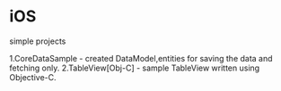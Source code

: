 # iOS
simple projects 

1.CoreDataSample - created DataModel,entities for saving the data and fetching only.
2.TableView[Obj-C] - sample TableView written using Objective-C.
